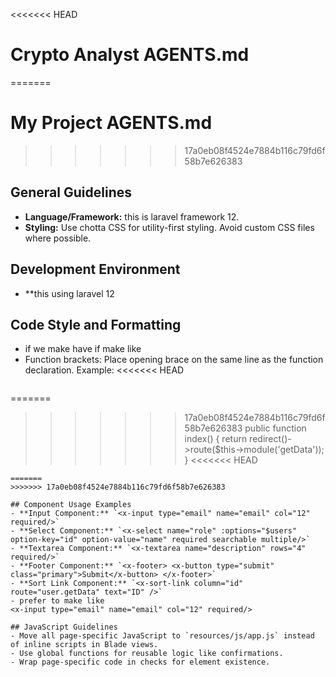 <<<<<<< HEAD
# Crypto Analyst AGENTS.md
=======
# My Project AGENTS.md
>>>>>>> 17a0eb08f4524e7884b116c79fd6f58b7e626383

## General Guidelines
- **Language/Framework:** this is laravel framework 12.
- **Styling:** Use chotta CSS for utility-first styling. Avoid custom CSS files where possible.

## Development Environment
- **this using laravel 12

## Code Style and Formatting
- if we make have if make like
- Function brackets: Place opening brace on the same line as the function declaration.
  Example:
<<<<<<< HEAD
  ```php
=======
>>>>>>> 17a0eb08f4524e7884b116c79fd6f58b7e626383
  public function index()
  {
      return redirect()->route($this->module('getData'));
  }
<<<<<<< HEAD
  ```
=======
>>>>>>> 17a0eb08f4524e7884b116c79fd6f58b7e626383

## Component Usage Examples
- **Input Component:** `<x-input type="email" name="email" col="12" required/>`
- **Select Component:** `<x-select name="role" :options="$users" option-key="id" option-value="name" required searchable multiple/>`
- **Textarea Component:** `<x-textarea name="description" rows="4" required/>`
- **Footer Component:** `<x-footer> <x-button type="submit" class="primary">Submit</x-button> </x-footer>`
- **Sort Link Component:** `<x-sort-link column="id" route="user.getData" text="ID" />`
- prefer to make like
<x-input type="email" name="email" col="12" required/>

## JavaScript Guidelines
- Move all page-specific JavaScript to `resources/js/app.js` instead of inline scripts in Blade views.
- Use global functions for reusable logic like confirmations.
- Wrap page-specific code in checks for element existence.
